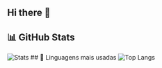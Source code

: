 ## Hi there 👋

## 📊 GitHub Stats

![Stats](https://github-readme-stats.vercel.app/api?username=gustavovitor2004&show_icons=true&theme=tokyonight) ## 🚀 Linguagens mais usadas 
![Top Langs](https://github-readme-stats.vercel.app/api/top-langs/?username=gustavovitor2004&layout=compact&theme=tokyonight)




